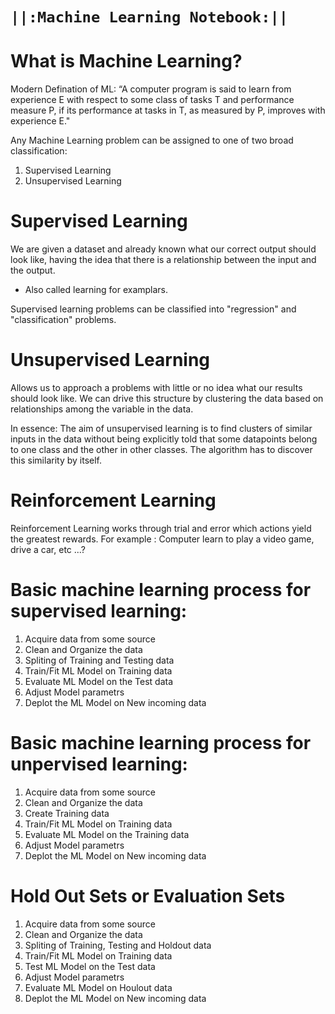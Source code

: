 # `||:Machine Learning Notebook:||`

# What is Machine Learning?

Modern Defination of ML: “A computer program is said to learn from experience E with respect to some class of tasks T and performance  measure P, if its performance at tasks in T, as measured by P, improves with experience E."


Any Machine Learning problem can be assigned to one of two broad classification:
1. Supervised Learning
2. Unsupervised Learning

# Supervised Learning
We are given a dataset and already known what our correct output should look like, having the idea that there is a relationship  between   the input and the output.

- Also called learning for examplars.

Supervised learning problems can be classified into "regression" and "classification" problems.

# Unsupervised Learning
Allows us to approach a problems with little or no idea what our results should look like. We can drive this structure by clustering the data based on relationships among the variable in the data.

In essence: The aim of unsupervised learning is to find clusters of similar inputs in the data without being explicitly told that some datapoints belong to one class and the other in other classes. The algorithm has to discover this similarity by itself. 

# Reinforcement Learning
Reinforcement Learning works through trial and error which actions yield the greatest rewards. For example : Computer learn to play a video game, drive a car, etc ...?



# Basic machine learning process for supervised learning:
1. Acquire data from some source
2. Clean and Organize the data
3. Spliting of Training and Testing data
4. Train/Fit ML Model on Training data
5. Evaluate ML Model on the Test data
6. Adjust Model parametrs 
7. Deplot the ML Model on New incoming data


# Basic machine learning process for unpervised learning:
1. Acquire data from some source
2. Clean and Organize the data
3. Create Training data
4. Train/Fit ML Model on Training data
5. Evaluate ML Model on the Training data
6. Adjust Model parametrs 
7. Deplot the ML Model on New incoming data

# Hold Out Sets or Evaluation Sets
1. Acquire data from some source
2. Clean and Organize the data
3. Spliting of Training, Testing and Holdout data
4. Train/Fit ML Model on Training data
5. Test ML Model on the Test data
6. Adjust Model parametrs 
7. Evaluate ML Model on Houlout data
8. Deplot the ML Model on New incoming data

